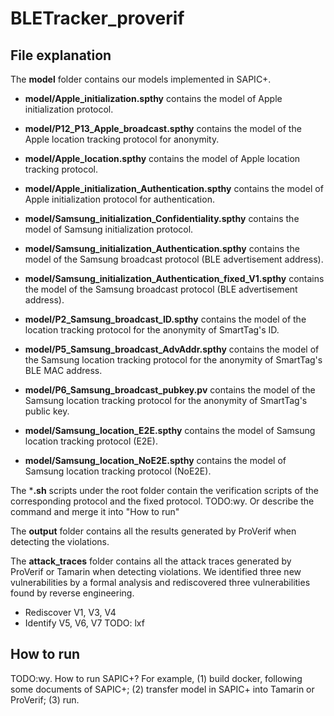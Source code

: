 # BLETracker_proverif
## File explanation

The **model** folder contains our models implemented in SAPIC+.

- **model/Apple_initialization.spthy** contains the model of Apple initialization protocol.
- **model/P12_P13_Apple_broadcast.spthy** contains the model of the Apple location tracking protocol for anonymity.
- **model/Apple_location.spthy** contains the model of Apple location tracking protocol.
- **model/Apple_initialization_Authentication.spthy** contains the model of Apple initialization protocol for authentication.

- **model/Samsung_initialization_Confidentiality.spthy** contains the model of Samsung initialization protocol.
- **model/Samsung_initialization_Authentication.spthy** contains the model of the Samsung broadcast protocol (BLE advertisement address).
- **model/Samsung_initialization_Authentication_fixed_V1.spthy** contains the model of the Samsung broadcast protocol (BLE advertisement address).
- **model/P2_Samsung_broadcast_ID.spthy** contains the model of the location tracking protocol for the anonymity of SmartTag's ID.
- **model/P5_Samsung_broadcast_AdvAddr.spthy** contains the model of the Samsung location tracking protocol for the anonymity of SmartTag's BLE MAC address.
- **model/P6_Samsung_broadcast_pubkey.pv** contains the model of the Samsung location tracking protocol for the anonymity of SmartTag's public key.
- **model/Samsung_location_E2E.spthy** contains the model of Samsung location tracking protocol (E2E).
- **model/Samsung_location_NoE2E.spthy** contains the model of Samsung location tracking protocol (NoE2E).


The ***.sh** scripts under the root folder contain the verification scripts of the corresponding protocol and the fixed protocol.
TODO:wy. Or describe the command and merge it into "How to run"

The **output** folder contains all the results generated by ProVerif when detecting the violations.

The **attack_traces** folder contains all the attack traces generated by ProVerif or Tamarin when detecting violations.
We identified three new vulnerabilities by a formal analysis and rediscovered three vulnerabilities found by reverse engineering.
- Rediscover V1, V3, V4
- Identify V5, V6, V7
TODO: lxf


## How to run

TODO:wy. How to run SAPIC+? For example, (1) build docker, following some documents of SAPIC+; (2) transfer model in SAPIC+ into Tamarin or ProVerif; (3) run.
